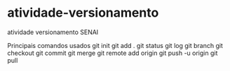 # atividade-versionamento
atividade versionamento SENAI

Principais comandos usados
git init
git add .
git status
git log
git branch
git checkout
git commit
git merge
git remote add origin
git push -u origin
git pull
